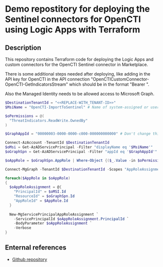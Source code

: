 # Demo repostitory for deploying the Sentinel connectors for OpenCTI using Logic Apps with Terraform

## Description

This repository contains Terraform code for deploying the Logic Apps and custom connectors for the OpenCTI Sentinel connector in Marketplace.

There is some additional steps needed after deploying, like adding in the API key for OpenCTI in the API connection "OpenCTICustomConnector-OpenCTI-GetIndicatorsStream" which should be in the format "Bearer <APIkey>".

Also the Managed Identity needs to be allowed access to Microsoft Graph.

```powershell
$DestinationTenantId = "<<REPLACE-WITH_TENANT-ID>>"
$MsiName = "OpenCTI-ImportToSentinel" # Name of system-assigned or user-assigned managed service identity. (System-assigned use same name as resource).

$oPermissions = @(
  "ThreatIndicators.ReadWrite.OwnedBy"
)

$GraphAppId = "00000003-0000-0000-c000-000000000000" # Don't change this.

Connect-AzAccount -TenantId $DestinationTenantId
$oMsi = Get-AzADServicePrincipal -Filter "displayName eq '$MsiName'"
$oGraphSpn = Get-AzADServicePrincipal -Filter "appId eq '$GraphAppId'"

$oAppRole = $oGraphSpn.AppRole | Where-Object {($_.Value -in $oPermissions) -and ($_.AllowedMemberType -contains "Application")}

Connect-MgGraph -TenantId $DestinationTenantId -Scopes "AppRoleAssignment.ReadWrite.All,Application.Read.All"

foreach($AppRole in $oAppRole)
{
  $oAppRoleAssignment = @{
    "PrincipalId" = $oMSI.Id
    "ResourceId" = $oGraphSpn.Id
    "AppRoleId" = $AppRole.Id
  }
  
  New-MgServicePrincipalAppRoleAssignment `
    -ServicePrincipalId $oAppRoleAssignment.PrincipalId `
    -BodyParameter $oAppRoleAssignment `
    -Verbose
}
```

## Enternal references

- [Github repository](https://github.com/Azure/Azure-Sentinel/tree/master/Solutions/OpenCTI)
